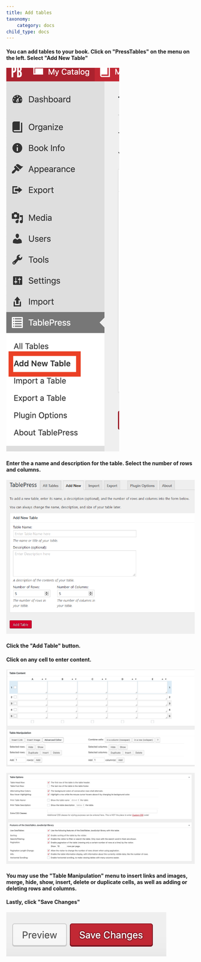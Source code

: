 ```yaml
---
title: Add tables
taxonomy:
    category: docs
child_type: docs
---
```


#### You can add tables to your book. Click on **"PressTables"** on the menu on the left. Select **"Add New Table"**

![](table1.png)

#### Enter the a name and description for the table. Select the number of rows and columns.

![](create-table.PNG)

#### Click the **"Add Table"** button.

#### Click on any cell to enter content.

![](table3.png)

![](table4.png)

#### You may use the **"Table Manipulation"** menu to insert links and images, merge, hide, show, insert, delete or duplicate cells, as well as adding or deleting rows and columns.

#### Lastly, click **"Save Changes"**

![](table5.png)
